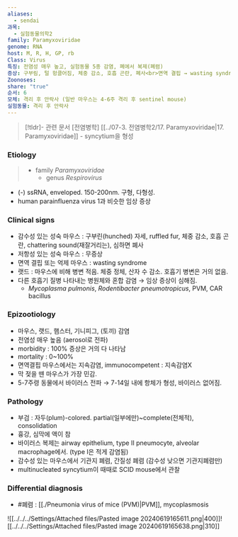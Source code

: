 ```yaml
---
aliases:
  - sendai
과목:
  - 실험동물의학2
family: Paramyxoviridae
genome: RNA
host: M, R, H, GP, rb
Class: Virus
특징: 전염성 매우 높고, 실험동물 5종 감염, 폐에서 복제(폐렴)
증상: 구부림, 털 헝클어짐, 체중 감소, 호흡 곤란, 폐사<br>면역 결핍 → wasting syndrome
Zoonoses: 
share: "true"
순서: 6
모체: 격리 후 안락사 (일반 마우스는 4-6주 격리 후 sentinel mouse)
실험동물: 격리 후 안락사
---
```

>[!tldr]- 관련 문서
> [전염병학] [[../07-3. 전염병학2/17. Paramyxoviridae|17. Paramyxoviridae]] - syncytium을 형성

### Etiology
> - family *Paramyxoviridae*
> 	- genus *Respirovirus*

- (-) ssRNA, enveloped. 150-200nm. 구형, 다형성.
- human parainfluenza virus 1과 비슷한 임상 증상
### Clinical signs
- 감수성 있는 성숙 마우스 : 구부린(hunched) 자세, ruffled fur, 체중 감소, 호흡 곤란, chattering sound(재잘거리는), 심하면 폐사
- 저항성 있는 성숙 마우스 : 무증상
- 면역 결핍 또는 억제 마우스 : wasting syndrome
- 랫드 : 마우스에 비해 병변 적음. 체중 정체, 산자 수 감소. 호흡기 병변은 거의 없음.
- 다른 호흡기 질병 나타내는 병원체와 혼합 감염 → 임상 증상이 심해짐.
	- *Mycoplasma pulmonis*, *Rodentibacter pneumotropicus*, PVM, CAR bacillus
### Epizootiology
- 마우스, 랫드, 햄스터, 기니피그, (토끼) 감염
- 전염성 매우 높음 (aerosol로 전파)
- morbidity : 100% 증상은 거의 다 나타남
- mortality : 0~100%
- 면역결핍 마우스에서는 지속감염, immunocompetent : 지속감염X
- 막 젖을 뗀 마우스가 가장 민감.
- 5-7주령 동물에서 바이러스 전파 → 7-14일 내에 항체가 형성, 바이러스 없어짐.
### Pathology
- 부검 : 자두(plum)-colored. partial(일부에만)~complete(전체적), consolidation
- 흉강, 심막에 액이 참
- 바이러스 복제는 airway epithelium, type Ⅱ pneumocyte, alveolar macrophage에서. (type Ⅰ은 적게 감염됨)
- 감수성 있는 마우스에서 기관지 폐렴, 간질성 폐렴 (감수성 낮으면 기관지폐렴만)
- multinucleated syncytium이 때때로 SCID mouse에서 관찰
### Differential diagnosis
- #폐렴 : [[./Pneumonia virus of mice (PVM)|PVM]], mycoplasmosis

![[../../../Settings/Attached files/Pasted image 20240619165611.png|400]]![[../../../Settings/Attached files/Pasted image 20240619165638.png|310]]

